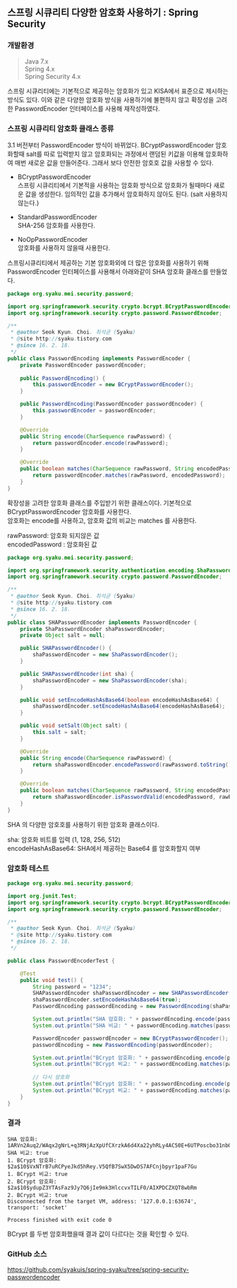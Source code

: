 ## 스프링 시큐리티 다양한 암호화 사용하기 : Spring Security

### 개발환경
> Java 7.x  
Spring 4.x  
Spring Security 4.x


스프링 시큐리티에는 기본적으로 제공하는 암호화가 있고 KISA에서 표준으로 제시하는 방식도 있다. 이와 같은 다양한 암호화 방식을 사용하기에 불편하지 않고 확장성을 고려한 PasswordEncoder 인터페이스를 사용해 재작성하였다.

### 스프링 시큐리티 암호화 클래스 종류
3.1 버전부터 PasswordEncoder 방식이 바뀌었다. BCryptPasswordEncoder 암호화할때 salt를 따로 입력받지 않고 암호화되는 과정에서 랜덤된 키값을 이용해 암호화하여 매번 새로운 값을 만들어준다. 그래서 보다 안전한 암호호 값을 사용할 수 있다.

* BCryptPasswordEncoder  
스프링 시큐리티에서 기본적을 사용하는 암호화 방식으로 암호화가 될때마다 새로운 값을 생성한다. 임의적인 값을 추가해서 암호화하지 않아도 된다. (salt 사용하지 않는다.)

* StandardPasswordEncoder  
SHA-256 암호화를 사용한다.

* NoOpPasswordEncoder  
암호화를 사용하지 않을때 사용한다.

스프링시큐리티에서 제공하는 기본 암호화외에 더 많은 암호화를 사용하기 위해 PasswordEncoder 인터페이스를 사용해서 아래와같이 SHA 암호화 클래스를 만들었다.

```java
package org.syaku.mei.security.password;

import org.springframework.security.crypto.bcrypt.BCryptPasswordEncoder;
import org.springframework.security.crypto.password.PasswordEncoder;

/**
 * @author Seok Kyun. Choi. 최석균 (Syaku)
 * @site http://syaku.tistory.com
 * @since 16. 2. 18.
 */
public class PasswordEncoding implements PasswordEncoder {
	private PasswordEncoder passwordEncoder;
	
	public PasswordEncoding() {
		this.passwordEncoder = new BCryptPasswordEncoder();
	}

	public PasswordEncoding(PasswordEncoder passwordEncoder) {
		this.passwordEncoder = passwordEncoder;
	}

	@Override
	public String encode(CharSequence rawPassword) {
		return passwordEncoder.encode(rawPassword);
	}

	@Override
	public boolean matches(CharSequence rawPassword, String encodedPassword) {
		return passwordEncoder.matches(rawPassword, encodedPassword);
	}
}

```
확장성을 고려한 암호화 클래스를 주입받기 위한 클래스이다. 기본적으로 BCryptPasswordEncoder 암호화를 사용한다.  
암호화는 encode를 사용하고, 암호화 값의 비교는 matches 를 사용한다.

rawPassword: 암호화 되지않은 값  
encodedPassword : 암호화된 값

```java
package org.syaku.mei.security.password;

import org.springframework.security.authentication.encoding.ShaPasswordEncoder;
import org.springframework.security.crypto.password.PasswordEncoder;

/**
 * @author Seok Kyun. Choi. 최석균 (Syaku)
 * @site http://syaku.tistory.com
 * @since 16. 2. 18.
 */
public class SHAPasswordEncoder implements PasswordEncoder {
	private ShaPasswordEncoder shaPasswordEncoder;
	private Object salt = null;

	public SHAPasswordEncoder() {
		shaPasswordEncoder = new ShaPasswordEncoder();
	}

	public SHAPasswordEncoder(int sha) {
		shaPasswordEncoder = new ShaPasswordEncoder(sha);
	}

	public void setEncodeHashAsBase64(boolean encodeHashAsBase64) {
		shaPasswordEncoder.setEncodeHashAsBase64(encodeHashAsBase64);
	}

	public void setSalt(Object salt) {
		this.salt = salt;
	}

	@Override
	public String encode(CharSequence rawPassword) {
		return shaPasswordEncoder.encodePassword(rawPassword.toString(), salt);
	}

	@Override
	public boolean matches(CharSequence rawPassword, String encodedPassword) {
		return shaPasswordEncoder.isPasswordValid(encodedPassword, rawPassword.toString(), salt);
	}
}

```

SHA 의 다양한 암호호를 사용하기 위한 암호화 클래스이다.

sha: 암호화 비트를 입력 (1, 128, 256, 512)  
encodeHashAsBase64: SHA에서 제공하는 Base64 를 암호화할지 여부

### 암호화 테스트

```java
package org.syaku.mei.security.password;

import org.junit.Test;
import org.springframework.security.crypto.bcrypt.BCryptPasswordEncoder;
import org.springframework.security.crypto.password.PasswordEncoder;

/**
 * @author Seok Kyun. Choi. 최석균 (Syaku)
 * @site http://syaku.tistory.com
 * @since 16. 2. 18.
 */

public class PasswordEncoderTest {

	@Test
	public void test() {
		String password = "1234";
		SHAPasswordEncoder shaPasswordEncoder = new SHAPasswordEncoder(512);
		shaPasswordEncoder.setEncodeHashAsBase64(true);
		PasswordEncoding passwordEncoding = new PasswordEncoding(shaPasswordEncoder);

		System.out.println("SHA 암호화: " + passwordEncoding.encode(password));
		System.out.println("SHA 비교: " + passwordEncoding.matches(password, passwordEncoding.encode(password)));

		PasswordEncoder passwordEncoder = new BCryptPasswordEncoder();
		passwordEncoding = new PasswordEncoding(passwordEncoder);

		System.out.println("BCrypt 암호화: " + passwordEncoding.encode(password));
		System.out.println("BCrypt 비교: " + passwordEncoding.matches(password, passwordEncoding.encode(password)));
		
		// 다시 암호화
		System.out.println("BCrypt 암호화: " + passwordEncoding.encode(password));
		System.out.println("BCrypt 비교: " + passwordEncoding.matches(password, passwordEncoding.encode(password)));
	}
}

```

### 결과

```
SHA 암호화: 1ARVn2Auq2/WAqx2gNrL+q3RNjAzXpUfCXrzkA6d4Xa22yhRLy4AC50E+6UTPoscbo31nbOoq51gvkuXzJ6B2w==
SHA 비교: true
1. BCrypt 암호화: $2a$10$VxNTrB7uRCPyeJkd5hRey.V5QfB7SwX5DwDS7AFCnjbpyr1paF7Gu
1. BCrypt 비교: true
2. BCrypt 암호화: $2a$10$ydupZ3YTAsFaz9Jy7Q6jIe9mk3HlccvxTILF0/AIXPDCZXQT8wbRm
2. BCrypt 비교: true
Disconnected from the target VM, address: '127.0.0.1:63674', transport: 'socket'

Process finished with exit code 0
```

BCrypt 를 두번 암호화했을때 결과 값이 다르다는 것을 확인할 수 있다.

### GitHub 소스

https://github.com/syakuis/spring-syaku/tree/spring-security-passwordencoder

